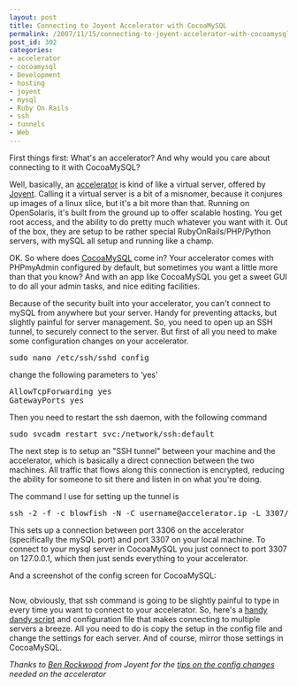 ```yaml
---
layout: post
title: Connecting to Joyent Accelerator with CocoaMySQL
permalink: /2007/11/15/connecting-to-joyent-accelerator-with-cocoamysql/index.html
post_id: 302
categories: 
- accelerator
- cocoamysql
- Development
- hosting
- joyent
- mysql
- Ruby On Rails
- ssh
- tunnels
- Web
---
```


 First things first: What's an accelerator? And why would you care about connecting to it with CocoaMySQL?

Well, basically, an <a href="http://joyent.com/accelerator/">accelerator</a> is kind of like a virtual server, offered by <a href="http://joyent.com">Joyent</a>. Calling it a virtual server is a bit of a misnomer, because it conjures up images of a linux slice, but it's a bit more than that. Running on OpenSolaris, it's built from the ground up to offer scalable hosting. You get root access, and the ability to do pretty much whatever you want with it. Out of the box, they are setup to be rather special RubyOnRails/PHP/Python servers, with mySQL all setup and running like a champ.

OK. So where does <a href="http://cocoamysql.sourceforge.net/">CocoaMySQL</a> come in? Your accelerator comes with PHPmyAdmin configured by default, but sometimes you want a little more than that you know? And with an app like CocoaMySQL you get a sweet <span class="caps">GUI</span> to do all your admin tasks, and nice editing facilities.

Because of the security built into your accelerator, you can't connect to mySQL from anywhere but your server. Handy for preventing attacks, but slightly painful for server management. So, you need to open up an <span class="caps">SSH</span> tunnel, to securely connect to the server. But first of all you need to make some configuration changes on your accelerator.

<pre>sudo nano /etc/ssh/sshd_config</pre>
change the following parameters to &#8216;yes'
<pre>
AllowTcpForwarding yes
GatewayPorts yes
</pre>

Then you need to restart the ssh daemon, with the following command
<pre>sudo svcadm restart svc:/network/ssh:default</pre>

The next step is to setup an "SSH tunnel" between your machine and the accelerator, which is basically a direct connection between the two machines. All traffic that flows along this connection is encrypted, reducing the ability for someone to sit there and listen in on what you're doing.

The command I use for setting up the tunnel is

<pre>ssh -2 -f -c blowfish -N -C username@accelerator.ip -L 3307/127.0.0.1/3306</pre>

This sets up a connection between port 3306 on the accelerator (specifically the mySQL port) and port 3307 on your local machine. To connect to your mysql server in CocoaMySQL you just connect to port 3307 on 127.0.0.1, which then just sends everything to your accelerator.

And a screenshot of the config screen for CocoaMySQL:

<img src="http://jordanbrock.com/assets/2007/11/15/cocoamysql_configuration.jpg" alt="" />

Now, obviously, that ssh command is going to be slightly painful to type in every time you want to connect to your accelerator. So, here's a <a href="http://textsnippets.com/posts/show/1254">handy dandy script</a> and configuration file that makes connecting to multiple servers a breeze. All you need to do is copy the setup in the config file and change the settings for each server. And of course, mirror those settings in CocoaMySQL.

_Thanks to <a href="http://www.cuddletech.com/blog/">Ben Rockwood</a> from Joyent for the <a href="http://forum.textdrive.com/viewtopic.php?pid=106780#p106780">tips on the config changes</a> needed on the accelerator_

